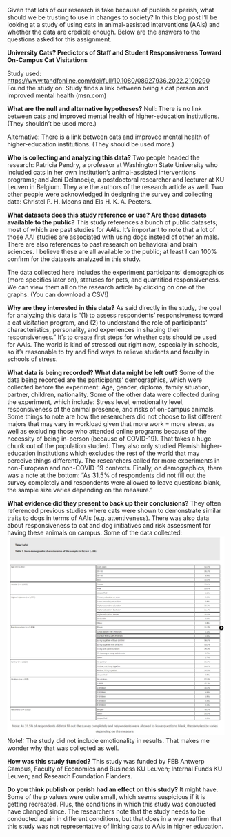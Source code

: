
Given that lots of our research is fake because of publish or perish, what should we be trusting to use in changes to society? In this blog post I’ll be looking at a study of using cats in animal-assisted interventions (AAIs) and whether the data are credible enough. Below are the answers to the questions asked for this assignment.

**University Cats? Predictors of Staff and Student Responsiveness Toward On-Campus Cat Visitations**

Study used:
https://www.tandfonline.com/doi/full/10.1080/08927936.2022.2109290
Found the study on:
Study finds a link between being a cat person and improved mental health (msn.com)

**What are the null and alternative hypotheses?**
Null: There is no link between cats and improved mental health of higher-education institutions. (They shouldn’t be used more.)

Alternative: There is a link between cats and improved mental health of higher-education institutions. (They should be used more.)

**Who is collecting and analyzing this data?**
Two people headed the research: Patricia Pendry, a professor at Washington State University who included cats in her own institution’s animal-assisted interventions programs; and Joni Delanoeije, a postdoctoral researcher and lecturer at KU Leuven in Belgium. They are the authors of the research article as well. Two other people were acknowledged in designing the survey and collecting data: Christel P. H. Moons and Els H. K. A. Peeters.

**What datasets does this study reference or use? Are these datasets available to the public?**
	This study references a bunch of public datasets; most of which are past studies for AAIs. It’s important to note that a lot of those AAI studies are associated with using dogs instead of other animals. There are also references to past research on behavioral and brain sciences. I believe these are all available to the public; at least I can 100% confirm for the datasets analyzed in this study. 

The data collected here includes the experiment participants’ demographics (more specifics later on), statuses for pets, and quantified responsiveness. We can view them all on the research article by clicking on one of the graphs. (You can download a CSV!)

**Why are they interested in this data?**
	As said directly in the study, the goal for analyzing this data is “(1) to assess respondents’ responsiveness toward a cat visitation program, and (2) to understand the role of participants’ characteristics, personality, and experiences in shaping their responsiveness.” It’s to create first steps for whether cats should be used for AAIs. The world is kind of stressed out right now, especially in schools, so it’s reasonable to try and find ways to relieve students and faculty in schools of stress.

**What data is being recorded? What data might be left out?**
Some of the data being recorded are the participants’ demographics, which were collected before the experiment: Age, gender, diploma, family situation, partner, children, nationality. Some of the other data were collected during the experiment, which include: Stress level, emotionality level, responsiveness of the animal presence, and risks of on-campus animals. Some things to note are how the researchers did not choose to list different majors that may vary in workload given that more work = more stress, as well as excluding those who attended online programs because of the necessity of being in-person (because of COVID-19). That takes a huge chunk out of the population studied. They also only studied Flemish higher-education institutions which excludes the rest of the world that may perceive things differently. The researchers called for more experiments in non-European and non-COVID-19 contexts. Finally, on demographics, there was a note at the bottom: “As 31.5% of respondents did not fill out the survey completely and respondents were allowed to leave questions blank, the sample size varies depending on the measure.”

**What evidence did they present to back up their conclusions?**
They often referenced previous studies where cats were shown to demonstrate similar traits to dogs in terms of AAIs (e.g. attentiveness). There was also data about responsiveness to cat and dog initiatives and risk assessment for having these animals on campus. Some of the data collected:
![Table2](https://github.com/rubberducky3173/site/blob/master/assets/img/table%201.JPG?raw=true)
Note!: The study did not include emotionality in results. That makes me wonder why that was collected as well. 


**How was this study funded?**
	This study was funded by FEB Antwerp Campus, Faculty of Economics and Business KU Leuven; Internal Funds KU Leuven; and Research Foundation Flanders.

**Do you think publish or perish had an effect on this study?**
It might have. Some of the p values were quite small, which seems suspicious if it is getting recreated. Plus, the conditions in which this study was conducted have changed since. The researchers note that the study needs to be conducted again in different conditions, but that does in a way reaffirm that this study was not representative of linking cats to AAis in higher education. 


